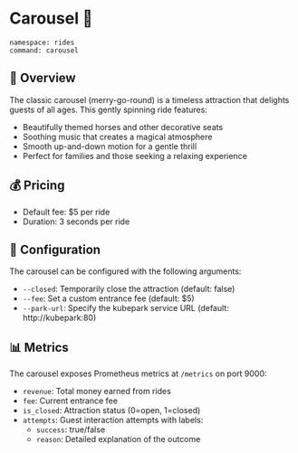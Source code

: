 # Carousel 🎠

```
namespace: rides
command: carousel
```

## 🎯 Overview

The classic carousel (merry-go-round) is a timeless attraction that delights guests of all ages. This gently spinning ride features:

- Beautifully themed horses and other decorative seats
- Soothing music that creates a magical atmosphere
- Smooth up-and-down motion for a gentle thrill
- Perfect for families and those seeking a relaxing experience

## 💰 Pricing

- Default fee: $5 per ride
- Duration: 3 seconds per ride

## 🔧 Configuration

The carousel can be configured with the following arguments:

- `--closed`: Temporarily close the attraction (default: false)
- `--fee`: Set a custom entrance fee (default: $5)
- `--park-url`: Specify the kubepark service URL (default: http://kubepark:80)

## 📊 Metrics

The carousel exposes Prometheus metrics at `/metrics` on port 9000:

- `revenue`: Total money earned from rides
- `fee`: Current entrance fee
- `is_closed`: Attraction status (0=open, 1=closed)
- `attempts`: Guest interaction attempts with labels:
  - `success`: true/false
  - `reason`: Detailed explanation of the outcome
